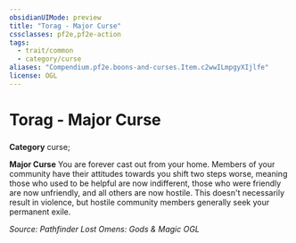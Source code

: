 ```yaml
---
obsidianUIMode: preview
title: "Torag - Major Curse"
cssclasses: pf2e,pf2e-action
tags:
  - trait/common
  - category/curse
aliases: "Compendium.pf2e.boons-and-curses.Item.c2wwILmpgyXIjlfe"
license: OGL
---
```

# Torag - Major Curse

### 

**Category** curse; 




**Major Curse** You are forever cast out from your home. Members of your community have their attitudes towards you shift two steps worse, meaning those who used to be helpful are now indifferent, those who were friendly are now unfriendly, and all others are now hostile. This doesn't necessarily result in violence, but hostile community members generally seek your permanent exile.

*Source: Pathfinder Lost Omens: Gods & Magic*
*OGL*